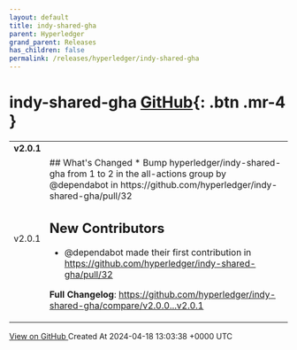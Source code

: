 ```yaml
---
layout: default
title: indy-shared-gha
parent: Hyperledger
grand_parent: Releases
has_children: false
permalink: /releases/hyperledger/indy-shared-gha
---
```


# indy-shared-gha <span class="fs-3 right-align">[GitHub](https://github.com/hyperledger/indy-shared-gha){: .btn .mr-4 }</span>


<div>
    <table>
        <tr>
            <td colspan="2">
                <b>
                    v2.0.1
                </b>
            </td>
        </tr>
        <tr>
            <td>
                <span class="chip">
                    v2.0.1
                </span>
            </td>
            <td>
                ## What's Changed
* Bump hyperledger/indy-shared-gha from 1 to 2 in the all-actions group by @dependabot in https://github.com/hyperledger/indy-shared-gha/pull/32

## New Contributors
* @dependabot made their first contribution in https://github.com/hyperledger/indy-shared-gha/pull/32

**Full Changelog**: https://github.com/hyperledger/indy-shared-gha/compare/v2.0.0...v2.0.1
            </td>
        </tr>
    </table>
    <a href="https://github.com/hyperledger/indy-shared-gha/releases/tag/v2.0.1" class=".btn">
        View on GitHub
    </a>
    <span class="right-align">
        Created At 2024-04-18 13:03:38 +0000 UTC
    </span>
</div>

